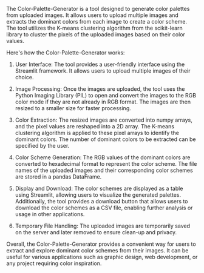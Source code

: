 The Color-Palette-Generator is a tool designed to generate color palettes from uploaded images. It allows users to upload multiple images and extracts the dominant colors from each image to create a color scheme. The tool utilizes the K-means clustering algorithm from the scikit-learn library to cluster the pixels of the uploaded images based on their color values.

Here's how the Color-Palette-Generator works:

1. User Interface: The tool provides a user-friendly interface using the Streamlit framework. It allows users to upload multiple images of their choice.

2. Image Processing: Once the images are uploaded, the tool uses the Python Imaging Library (PIL) to open and convert the images to the RGB color mode if they are not already in RGB format. The images are then resized to a smaller size for faster processing.

3. Color Extraction: The resized images are converted into numpy arrays, and the pixel values are reshaped into a 2D array. The K-means clustering algorithm is applied to these pixel arrays to identify the dominant colors. The number of dominant colors to be extracted can be specified by the user.

4. Color Scheme Generation: The RGB values of the dominant colors are converted to hexadecimal format to represent the color scheme. The file names of the uploaded images and their corresponding color schemes are stored in a pandas DataFrame.

5. Display and Download: The color schemes are displayed as a table using Streamlit, allowing users to visualize the generated palettes. Additionally, the tool provides a download button that allows users to download the color schemes as a CSV file, enabling further analysis or usage in other applications.

6. Temporary File Handling: The uploaded images are temporarily saved on the server and later removed to ensure clean-up and privacy.

Overall, the Color-Palette-Generator provides a convenient way for users to extract and explore dominant color schemes from their images. It can be useful for various applications such as graphic design, web development, or any project requiring color inspiration.
